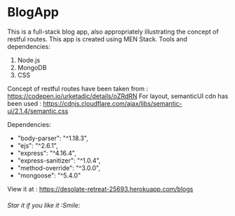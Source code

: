 # BlogApp

This is a full-stack blog app, also appropriately illustrating the concept of restful routes. This app is created using MEN Stack.
Tools and dependencies:
1. Node.js
2. MongoDB
3. CSS

Concept of restful routes have been taken from : https://codepen.io/urketadic/details/oZRdRN
For layout, semanticUI cdn has been used : https://cdnjs.cloudflare.com/ajax/libs/semantic-ui/2.1.4/semantic.css

Dependencies: 
*    "body-parser": "^1.18.3",
*    "ejs": "^2.6.1",
*    "express": "^4.16.4",
*    "express-sanitizer": "^1.0.4",
*    "method-override": "^3.0.0",
*    "mongoose": "^5.4.0"

View it at : https://desolate-retreat-25693.herokuapp.com/blogs










###### Star it if you like it :Smile:
